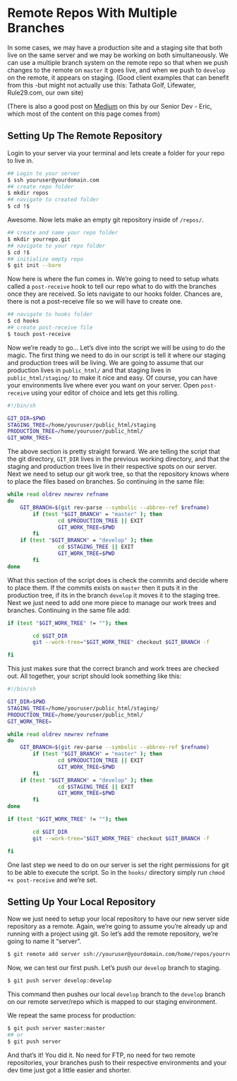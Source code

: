 # Remote Repos With Multiple Branches 
In some cases, we may have a production site and a staging site that both live on the same server and we may be working on both simultaneously. We can use a multiple branch system on the remote repo so that when we push changes to the remote on `master` it goes live, and when we push to `develop` on the remote, it appears on staging. (Good client examples that can benefit from this -but might not actually use this: Tathata Golf, Lifewater, Rule29.com, our own site)

(There is also a good post on [Medium](https://medium.com/factor1/setting-up-server-environments-for-a-seamless-git-deployment-d0b88e8d1c24) on this by our Senior Dev - Eric, which most of the content on this page comes from)

## Setting Up The Remote Repository
Login to your server via your terminal and lets create a folder for your repo to live in.

```sh
## Login to your server
$ ssh youruser@yourdomain.com
## create repo folder 
$ mkdir repos
## navigate to created folder 
$ cd !$
```

Awesome. Now lets make an empty git repository inside of `/repos/`.

```sh
## create and name your repo folder
$ mkdir yourrepo.git
## navigate to your repo folder
$ cd !$
## initialize empty repo
$ git init --bare
```

Now here is where the fun comes in. We’re going to need to setup whats called a `post-receive` hook to tell our repo what to do with the branches once they are received. So lets navigate to our hooks folder. Chances are, there is not a post-receive file so we will have to create one.

```sh
## navigate to hooks folder
$ cd hooks
## create post-receive file 
$ touch post-receive 
```

Now we’re ready to go… Let’s dive into the script we will be using to do the magic. The first thing we need to do in our script is tell it where our staging and production trees will be living. We are going to assume that our production lives in `public_html/` and that staging lives in `public_html/staging/` to make it nice and easy. Of course, you can have your environments live where ever you want on your server. Open `post-receive` using your editor of choice and lets get this rolling.

```sh
#!/bin/sh

GIT_DIR=$PWD
STAGING_TREE=/home/youruser/public_html/staging
PRODUCTION_TREE=/home/youruser/public_html/
GIT_WORK_TREE=
```

The above section is pretty straight forward. We are telling the script that the git directory, `GIT_DIR` lives in the previous working directory, and that the staging and production trees live in their respective spots on our server. Next we need to setup our git work tree, so that the repository knows where to place the files based on branches. So continuing in the same file:

```sh
while read oldrev newrev refname
do
  	GIT_BRANCH=$(git rev-parse --symbolic --abbrev-ref $refname)
        if (test "$GIT_BRANCH" = "master" ); then
                cd $PRODUCTION_TREE || EXIT
                GIT_WORK_TREE=$PWD
        fi
	if (test "$GIT_BRANCH" = "develop" ); then
                cd $STAGING_TREE || EXIT
                GIT_WORK_TREE=$PWD
        fi
done
```

What this section of the script does is check the commits and decide where to place them. If the commits exists on `master` then it puts it in the production tree, if its in the branch `develop` it moves it to the staging tree.
Next we just need to add one more piece to manage our work trees and branches. Continuing in the same file add:

```sh
if (test "$GIT_WORK_TREE" != ""); then

        cd $GIT_DIR
        git --work-tree="$GIT_WORK_TREE" checkout $GIT_BRANCH -f

fi
```

This just makes sure that the correct branch and work trees are checked out.
All together, your script should look something like this:

```sh
#!/bin/sh

GIT_DIR=$PWD
STAGING_TREE=/home/youruser/public_html/staging/
PRODUCTION_TREE=/home/youruser/public_html/
GIT_WORK_TREE=

while read oldrev newrev refname
do
  	GIT_BRANCH=$(git rev-parse --symbolic --abbrev-ref $refname)
        if (test "$GIT_BRANCH" = "master" ); then
                cd $PRODUCTION_TREE || EXIT
                GIT_WORK_TREE=$PWD
        fi
	if (test "$GIT_BRANCH" = "develop" ); then
                cd $STAGING_TREE || EXIT
                GIT_WORK_TREE=$PWD
        fi
done

if (test "$GIT_WORK_TREE" != ""); then

        cd $GIT_DIR
        git --work-tree="$GIT_WORK_TREE" checkout $GIT_BRANCH -f

fi
```

One last step we need to do on our server is set the right permissions for git to be able to execute the script. So in the `hooks/` directory simply run `chmod +x post-receive` and we’re set.

## Setting Up Your Local Repository
Now we just need to setup your local repository to have our new server side repository as a remote. Again, we’re going to assume you’re already up and running with a project using git. So let’s add the remote repository, we’re going to name it “server”.

```sh
$ git remote add server ssh://youruser@yourdomain.com/home/repos/yourrepo.git
```

Now, we can test our first push. Let’s push our `develop` branch to staging.

```sh
$ git push server develop:develop
```

This command then pushes our local `develop` branch to the `develop` branch on our remote server/repo which is mapped to our staging environment.

We repeat the same process for production:

```sh
$ git push server master:master
## or 
$ git push server
```

And that’s it! You did it. No need for FTP, no need for two remote repositories, your branches push to their respective environments and your dev time just got a little easier and shorter.
